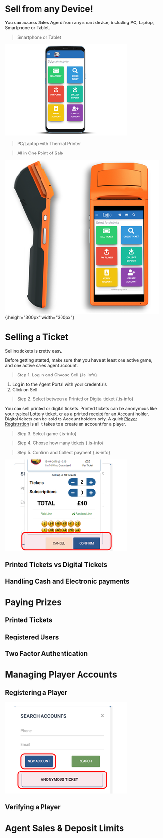 <!-- TITLE: Retail Sales Agents Guide -->
<!-- SUBTITLE: A complete guide to selling tickets and paying prizes -->


# 	Sell from any Device!

You can access Sales Agent from any smart device, including PC, Laptop, Smartphone or Tablet.


> Smartphone or Tablet

![Device Screenshots](/uploads/device-screenshots.png)

> PC/Laptop with Thermal Printer


> All in One Point of Sale 

![](/uploads/600-x-600.png){:height="300px" width="300px"}


# Selling a Ticket
Selling tickets is pretty easy.

Before getting started, make sure that you have at least one active game, and one active sales agent account. 

> Step 1. Log in and Choose Sell
{.is-info}
1. Log in to the Agent Portal with your credentials
2. Click on Sell

>Step 2. Select between a Printed or Digital ticket
{.is-info}

You can sell printed or digital tickets. 
Printed tickets can be anonymous like your typical Lottery ticket, or as a printed receipt for an Account holder.
Digital tickets can be sold to Account holders only. A quick [Player Registration](/retail-sales-agents#registering-a-player) is all it takes to a create an account for a player.

>Step 3. Select  game
{.is-info}

>Step 4. Choose how many tickets
{.is-info}


>Step 5. Confirm and Collect payment
{.is-info}

![Confirm Purchase](/uploads/confirm-purchase.png "Confirm Purchase")

## Printed Tickets vs Digital Tickets


## Handling Cash and Electronic payments
# Paying Prizes
## Printed Tickets
## Registered Users
## Two Factor Authentication

# Managing Player Accounts
## Registering a Player

![New Account](/uploads/new-account.png "New Account")
## Verifying a Player

# Agent Sales & Deposit Limits
